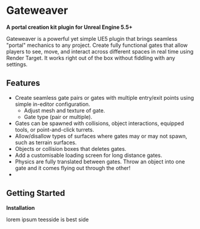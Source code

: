 # Gateweaver
**A portal creation kit plugin for Unreal Engine 5.5+**

Gateweaver is a powerful yet simple UE5 plugin that brings seamless "portal" mechanics to any project. Create fully functional gates that allow players to see, move, and interact across different spaces in real time using Render Target. It works right out of the box without fiddling with any settings.

## Features
- Create seamless gate pairs or gates with multiple entry/exit points using simple in-editor configuration.
  - Adjust mesh and texture of gate.
  - Gate type (pair or multiple).
- Gates can be spawned with collisions, object interactions, equipped tools, or point-and-click turrets.
- Allow/disallow types of surfaces where gates may or may not spawn, such as terrain surfaces.
- Objects or collision boxes that deletes gates.
- Add a customisable loading screen for long distance gates.
- Physics are fully translated between gates. Throw an object into one gate and it comes flying out through the other!
- 

## Getting Started
**Installation**

lorem ipsum teesside is best side
